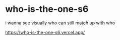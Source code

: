 # who-is-the-one-s6
i wanna see visually who can still match up with who

https://who-is-the-one-s6.vercel.app/
